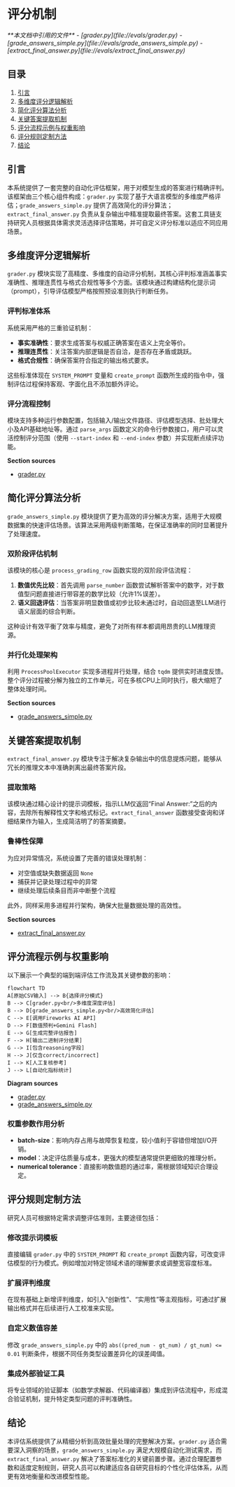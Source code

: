 # 评分机制

<cite>
**本文档中引用的文件**
- [grader.py](file://evals/grader.py)
- [grade_answers_simple.py](file://evals/grade_answers_simple.py)
- [extract_final_answer.py](file://evals/extract_final_answer.py)
</cite>

## 目录
1. [引言](#引言)
2. [多维度评分逻辑解析](#多维度评分逻辑解析)
3. [简化评分算法分析](#简化评分算法分析)
4. [关键答案提取机制](#关键答案提取机制)
5. [评分流程示例与权重影响](#评分流程示例与权重影响)
6. [评分规则定制方法](#评分规则定制方法)
7. [结论](#结论)

## 引言
本系统提供了一套完整的自动化评估框架，用于对模型生成的答案进行精确评判。该框架由三个核心组件构成：`grader.py` 实现了基于大语言模型的多维度严格评估；`grade_answers_simple.py` 提供了高效简化的评分算法；`extract_final_answer.py` 负责从复杂输出中精准提取最终答案。这套工具链支持研究人员根据具体需求灵活选择评估策略，并可自定义评分标准以适应不同应用场景。

## 多维度评分逻辑解析

`grader.py` 模块实现了高精度、多维度的自动评分机制，其核心评判标准涵盖事实准确性、推理连贯性与格式合规性等多个方面。该模块通过构建结构化提示词（prompt），引导评估模型严格按照预设准则执行判断任务。

### 评判标准体系
系统采用严格的三重验证机制：
- **事实准确性**：要求生成答案与权威正确答案在语义上完全等价。
- **推理连贯性**：关注答案内部逻辑是否自洽，是否存在矛盾或跳跃。
- **格式合规性**：确保答案符合指定的输出格式要求。

这些标准体现在 `SYSTEM_PROMPT` 变量和 `create_prompt` 函数所生成的指令中，强制评估过程保持客观、字面化且不添加额外评论。

### 评分流程控制
模块支持多种运行参数配置，包括输入/输出文件路径、评估模型选择、批处理大小及API基础地址等。通过 `parse_args` 函数定义的命令行参数接口，用户可以灵活控制评分范围（使用 `--start-index` 和 `--end-index` 参数）并实现断点续评功能。

**Section sources**
- [grader.py](file://evals/grader.py#L0-L138)

## 简化评分算法分析

`grade_answers_simple.py` 模块提供了更为高效的评分解决方案，适用于大规模数据集的快速评估场景。该算法采用两级判断策略，在保证准确率的同时显著提升了处理速度。

### 双阶段评估机制
该模块的核心是 `process_grading_row` 函数实现的双阶段评估流程：
1. **数值优先比较**：首先调用 `parse_number` 函数尝试解析答案中的数字，对于数值型问题直接进行带容差的数学比较（允许1%误差）。
2. **语义回退评估**：当答案非明显数值或初步比较未通过时，自动回退至LLM进行语义层面的综合判断。

这种设计有效平衡了效率与精度，避免了对所有样本都调用昂贵的LLM推理资源。

### 并行化处理架构
利用 `ProcessPoolExecutor` 实现多进程并行处理，结合 `tqdm` 提供实时进度反馈。整个评分过程被分解为独立的工作单元，可在多核CPU上同时执行，极大缩短了整体处理时间。

**Section sources**
- [grade_answers_simple.py](file://evals/grade_answers_simple.py#L0-L148)

## 关键答案提取机制

`extract_final_answer.py` 模块专注于解决复杂输出中的信息提炼问题，能够从冗长的推理文本中准确剥离出最终答案片段。

### 提取策略
该模块通过精心设计的提示词模板，指示LLM仅返回“Final Answer:”之后的内容，去除所有解释性文字和格式标记。`extract_final_answer` 函数接受查询和详细结果作为输入，生成简洁明了的答案摘要。

### 鲁棒性保障
为应对异常情况，系统设置了完善的错误处理机制：
- 对空值或缺失数据返回 `None`
- 捕获并记录处理过程中的异常
- 继续处理后续条目而非中断整个流程

此外，同样采用多进程并行架构，确保大批量数据处理的高效性。

**Section sources**
- [extract_final_answer.py](file://evals/extract_final_answer.py#L0-L91)

## 评分流程示例与权重影响

以下展示一个典型的端到端评估工作流及其关键参数的影响：

```mermaid
flowchart TD
A[原始CSV输入] --> B{选择评分模式}
B --> C[grader.py<br/>多维度深度评估]
B --> D[grade_answers_simple.py<br/>高效简化评估]
C --> E[调用Fireworks AI API]
D --> F[数值预判+Gemini Flash]
E --> G[生成完整评估报告]
F --> H[输出二进制评分结果]
G --> I[包含reasoning字段]
H --> J[仅含correct/incorrect]
I --> K[人工复核参考]
J --> L[自动化指标统计]
```

**Diagram sources**
- [grader.py](file://evals/grader.py#L0-L138)
- [grade_answers_simple.py](file://evals/grade_answers_simple.py#L0-L148)

### 权重参数作用分析
- **batch-size**：影响内存占用与故障恢复粒度，较小值利于容错但增加I/O开销。
- **model**：决定评估质量与成本，更强大的模型通常提供更细致的推理分析。
- **numerical tolerance**：直接影响数值题的通过率，需根据领域知识合理设定。

## 评分规则定制方法

研究人员可根据特定需求调整评估准则，主要途径包括：

### 修改提示词模板
直接编辑 `grader.py` 中的 `SYSTEM_PROMPT` 和 `create_prompt` 函数内容，可改变评估模型的行为模式。例如增加对特定领域术语的理解要求或调整宽容度标准。

### 扩展评判维度
在现有基础上新增评判维度，如引入“创新性”、“实用性”等主观指标，可通过扩展输出格式并在后续进行人工校准来实现。

### 自定义数值容差
修改 `grade_answers_simple.py` 中的 `abs((pred_num - gt_num) / gt_num) <= 0.01` 判断条件，根据不同任务类型设置差异化的误差阈值。

### 集成外部验证工具
将专业领域的验证脚本（如数学求解器、代码编译器）集成到评估流程中，形成混合验证机制，提升特定类型问题的评判准确性。

## 结论
本评估系统提供了从精细分析到高效批量处理的完整解决方案。`grader.py` 适合需要深入洞察的场景，`grade_answers_simple.py` 满足大规模自动化测试需求，而 `extract_final_answer.py` 解决了答案标准化的关键前置步骤。通过合理配置参数和适度定制规则，研究人员可以构建适应各自研究目标的个性化评估体系，从而更有效地衡量和改进模型性能。
